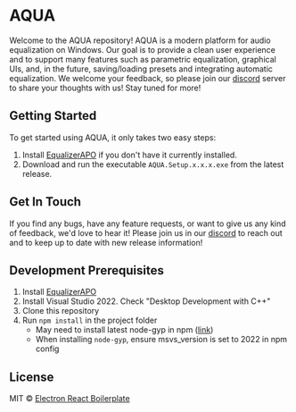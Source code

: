 # AQUA

Welcome to the AQUA repository! AQUA is a modern platform for audio equalization on Windows. Our goal is to provide a clean user experience and to support many features such as parametric equalization, graphical UIs, and, in the future, saving/loading presets and integrating automatic equalization. We welcome your feedback, so please join our [discord](TODO) server to share your thoughts with us! Stay tuned for more!

## Getting Started

To get started using AQUA, it only takes two easy steps:
1. Install [EqualizerAPO](https://sourceforge.net/projects/equalizerapo/) if you don't have it currently installed.
2. Download and run the executable `AQUA.Setup.x.x.x.exe` from the latest release.

## Get In Touch

If you find any bugs, have any feature requests, or want to give us any kind of feedback, we'd love to hear it! Please join us in our [discord](TODO) to reach out and to keep up to date with new release information!

## Development Prerequisites

1. Install [EqualizerAPO](https://sourceforge.net/projects/equalizerapo/)
2. Install Visual Studio 2022. Check "Desktop Development with C++"
3. Clone this repository
4. Run `npm install` in the project folder
   - May need to install latest node-gyp in npm ([link](https://github.com/nodejs/node-gyp/blob/master/docs/Updating-npm-bundled-node-gyp.md))
   - When installing `node-gyp`, ensure msvs_version is set to 2022 in npm config

## License

MIT © [Electron React Boilerplate](https://github.com/electron-react-boilerplate)
